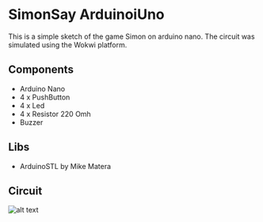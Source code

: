 # SimonSay ArduinoiUno
This is a simple sketch of the game Simon on arduino nano. 
The circuit was simulated using the Wokwi platform.
## Components
- Arduino Nano
- 4 x PushButton
- 4 x Led
- 4 x Resistor 220 Omh
- Buzzer
## Libs
- ArduinoSTL by Mike Matera 
## Сircuit 
![alt text](https://github.com/grafscorp/SimonSay-ArduinoUno/blob/main/Сircuit.png?center=true)

